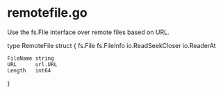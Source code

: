# remotefile.go
Use the fs.FIle interface over remote files based on URL.

type RemoteFile struct {
	fs.File
	fs.FileInfo
	io.ReadSeekCloser
	io.ReaderAt

	FileName string
	URL      url.URL
	Length   int64
}
